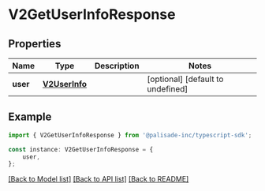 # V2GetUserInfoResponse


## Properties

Name | Type | Description | Notes
------------ | ------------- | ------------- | -------------
**user** | [**V2UserInfo**](V2UserInfo.md) |  | [optional] [default to undefined]

## Example

```typescript
import { V2GetUserInfoResponse } from '@palisade-inc/typescript-sdk';

const instance: V2GetUserInfoResponse = {
    user,
};
```

[[Back to Model list]](../README.md#documentation-for-models) [[Back to API list]](../README.md#documentation-for-api-endpoints) [[Back to README]](../README.md)
